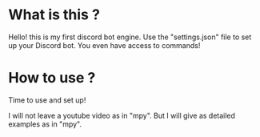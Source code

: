 # What is this ?
Hello! this is my first discord bot engine. Use the "settings.json" file to set up your Discord bot. You even have access to commands!

# How to use ?
Time to use and set up!

I will not leave a youtube video as in "mpy". But I will give as detailed examples as in "mpy".
